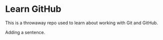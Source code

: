 # Learn GitHub

This is a throwaway repo used to learn about working with Git and GitHub.


Adding a sentence.


